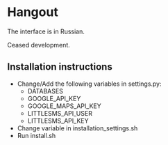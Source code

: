 # Hangout

The interface is in Russian.

Ceased development.

## Installation instructions
* Change/Add the following variables in settings.py:
    * DATABASES
    * GOOGLE_API_KEY
    * GOOGLE_MAPS_API_KEY
    * LITTLESMS_API_USER
    * LITTLESMS_API_KEY
* Change variable in installation_settings.sh
* Run install.sh
